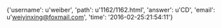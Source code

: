 {'username': u'weiber', 'path': u'1162/1162.html', 'answer': u'CD', 'email': u'weiyinxing@foxmail.com', 'time': '2016-02-25:21:54:11'}